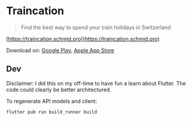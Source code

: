 # Traincation

> Find the best way to spend your train holidays in Switzerland

[https://traincation.schmid.pro](https://traincation.schmid.pro)

Download on:
[Google Play](https://play.google.com/store/apps/details?id=pro.schmid.traincation),
[Apple App Store](https://apps.apple.com/us/app/traincation/id1518403023?uo=4)


## Dev

Disclaimer: I did this on my off-time to have fun a learn about Flutter. The code could clearly be better architectured.

To regenerate API models and client:

```shell
flutter pub run build_runner build
```
